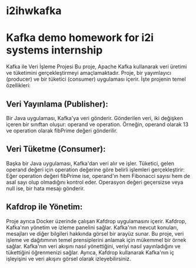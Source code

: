 # i2ihwkafka
# Kafka demo homework for i2i systems internship

Kafka ile Veri İşleme Projesi
Bu proje, Apache Kafka kullanarak veri üretimi ve tüketimini gerçekleştirmeyi amaçlamaktadır. Proje, bir yayımlayıcı (producer) ve bir tüketici (consumer) uygulaması içerir. İşte projenin temel özellikleri:

## Veri Yayınlama (Publisher):
Bir Java uygulaması, Kafka'ya veri gönderir.
Gönderilen veri, iki değişken içeren bir sınıftan oluşur: operand ve operation.
Örneğin, operand olarak 13 ve operation olarak fibPrime değeri gönderilir.

## Veri Tüketme (Consumer):
Başka bir Java uygulaması, Kafka'dan veri alır ve işler.
Tüketici, gelen operand değeri için operation değerine göre belirli işlemleri gerçekleştirir:
Eğer operation değeri fibPrime ise, operand'ın hem Fibonacci sayısı hem de asal sayı olup olmadığını kontrol eder.
Operasyon değeri geçersizse veya null ise, bir hata mesajı gönderir.

## Kafdrop ile Yönetim:
Proje ayrıca Docker üzerinde çalışan Kafdrop uygulamasını içerir.
Kafdrop, Kafka'nın yönetim ve izleme panelini sağlar.
Kafka'nın mevcut konuları, mesajları ve diğer bilgileri hakkında görsel bir arayüz sunar.
Bu proje, veri işleme ve dağıtımının temel prensiplerini anlamak için mükemmel bir örnek sağlar. Kafka'nın veri akışını nasıl yönettiğini, veriyi nasıl yayınladığını ve tükettiğini öğrenmenizi sağlar. Ayrıca, Kafdrop kullanarak Kafka'nın iç işleyişini ve veri akışını görsel olarak izleyebilirsiniz.
